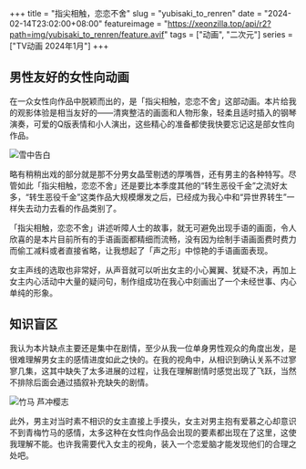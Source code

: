 +++
title = "指尖相触，恋恋不舍"
slug = "yubisaki_to_renren"
date = "2024-02-14T23:02:00+08:00"
featureimage = "https://xeonzilla.top/api/r2?path=img/yubisaki_to_renren/feature.avif"
tags = ["动画", "二次元"]
series = ["TV动画 2024年1月"]
+++
## 男性友好的女性向动画
在一众女性向作品中脱颖而出的，是「指尖相触，恋恋不舍」这部动画。本片给我的观影体验是相当友好的——清爽整洁的画面和人物形象，轻柔且适时插入的钢琴演奏，可爱的Q版表情和小人演出，这些精心的准备都使我快要忘记这是部女性向作品。

![雪中告白](https://xeonzilla.top/api/r2?path=img/yubisaki_to_renren/01.avif "雪中告白")

略有稍稍出戏的部分就是那不分男女晶莹剔透的厚嘴唇，还有男主的各种特写。尽管如此「指尖相触，恋恋不舍」还是要比本季度其他的“转生恶役千金”之流好太多，“转生恶役千金”这类作品大规模爆发之后，已经成为我心中和“异世界转生”一样失去动力去看的作品类别了。

「指尖相触，恋恋不舍」讲述听障人士的故事，就无可避免出现手语的画面，令人欣喜的是本片目前所有的手语画面都精细而流畅，没有因为绘制手语画面费时费力而偷工减料或者直接省略，让我想起了「声之形」中惊艳的手语画面表现。

女主声线的选取也非常好，从声音就可以听出女主的小心翼翼、犹疑不决，再加上女主内心活动中大量的疑问句，制作组成功在我心中刻画出了一个未经世事、内心单纯的形象。

## 知识盲区
我认为本片缺点主要还是集中在剧情，至少从我一位单身男性观众的角度出发，是很难理解男女主的感情进度如此之快的。在我的视角中，从相识到确认关系不过寥寥几集，这其中缺失了太多进展的过程，让我在理解剧情时感觉出现了飞跃，当然不排除后面会通过插叙补充缺失的剧情。

![竹马 芦冲樱志](https://xeonzilla.top/api/r2?path=img/yubisaki_to_renren/02.avif "竹马 芦冲樱志")

此外，男主对当时素不相识的女主直接上手摸头，女主对男主抱有爱慕之心却意识不到青梅竹马的感情，太多这种在女性向作品会出现的要素都出现在了这里，这使我理解不能。也许我需要代入女主的视角，装入一个恋爱脑才能发现他们的合理之处吧。